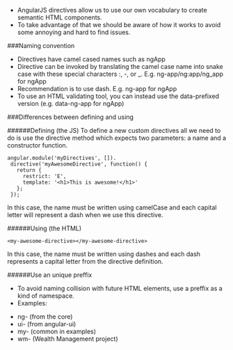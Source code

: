 * AngularJS directives allow us to use our own vocabulary to create semantic HTML components. 
* To take advantage of that we should be aware of how it works to avoid some annoying and hard to find issues.

###Naming convention
* Directives have camel cased names such as ngApp
* Directive can be invoked by translating the camel case name into snake case with these special characters :, -, or _. E.g. ng-app/ng:app/ng_app for ngApp
* Recommendation is to use dash. E.g. ng-app for ngApp
* To use an HTML validating tool, you can instead use the data-prefixed version (e.g. data-ng-app for ngApp)

###Differences between defining and using

######Defining (the JS)
To define a new custom directives all we need to do is use the directive method which expects two parameters: a name and a constructor function.

```
angular.module('myDirectives', []).
 directive('myAwesomeDirective', function() {
   return {
     restrict: 'E',
     template: '<h1>This is awesome!</h1>'
   };
 });
 ```
In this case, the name must be written using camelCase and each capital letter will represent a dash when we use this directive.

######Using (the HTML)

```
<my-awesome-directive></my-awesome-directive>
```

In this case, the name must be written using dashes and each dash represents a capital letter from the directive definition.

######Use an unique preffix
* To avoid naming collision with future HTML elements, use a preffix as a kind of namespace.
* Examples:
 - ng- (from the core)
 - ui- (from angular-ui)
 - my- (common in examples)
 - wm- (Wealth Management project)


